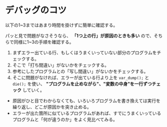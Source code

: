 # デバッグのコツ

以下の1~3まではあまり時間を掛けずに簡単に確認する。

パッと見で問題がなさそうなら、 **「1つ上の行」が原因のときも多い** ので、そちらで同様に1~3の手順を確認する。

1. まずエラー出ている行、もしくはうまくいっていない部分のプログラムをチェックする。
1. そこで「打ち間違い」がないかをチェックする。
1. 参考にしたプログラムとの「写し間違い」がないかをチェックする。
1. そこに問題がなければ、エラーが出ている行より上を `var_dump();` と `die();` を使い、 **"プログラムを止めながら"、"変数の中身"を一行ずつチェック** していく。

- 原因がひと目でわからなくても、いろいろプログラムを書き換えては実行を繰り返し、どこが原因かを突き止める。
- エラーが出た箇所に似ているプログラムがあれば、すでにうまくいっているプログラムと「何が違うのか」をよく見比べてみる。
